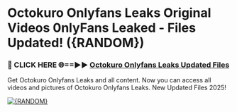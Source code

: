 # Octokuro Onlyfans Leaks Original Videos 0nlyFans Leaked - Files Updated! ({RANDOM})

<h3>🔴 CLICK HERE 🌐==►► <a href="https://betterlinks.top/A2PfLJ" rel="nofollow">Octokuro Onlyfans Leaks Updated Files</a></h3>

Get Octokuro Onlyfans Leaks and all content. Now you can access all videos and pictures of Octokuro Onlyfans Leaks. New Updated Files 2025!

[![{RANDOM}](https://i.imgur.com/ppqm5kG.gif)](https://betterlinks.top/A2PfLJ)